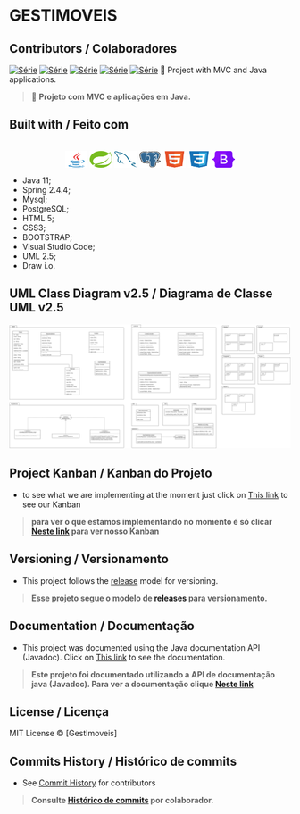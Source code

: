 # GESTIMOVEIS


## Contributors / Colaboradores
[![Série](https://img.shields.io/badge/MDS-Lucas-blue)](https://github.com/lramon2001)
[![Série](https://img.shields.io/badge/Grupo10-Maicon-green)](https://github.com/PhRezende-eng)
[![Série](https://img.shields.io/badge/Grupo10-Godoy-blue)](https://github.com/SwampTG)
[![Série](https://img.shields.io/badge/Grupo10-Eduardo-green)](https://github.com/CrimsonCrown)
[![Série](https://img.shields.io/badge/Grupo10-José-blue)](https://github.com/CrimsonCrown)
:rocket: Project with MVC and Java applications. 

> :rocket: **Projeto com MVC e aplicações em Java.**

## Built with / Feito com
<div style="display: inline_block" align="center"><br>
  <img align="center" alt="Judeu-Java" height="30" width="40" src="https://raw.githubusercontent.com/devicons/devicon/master/icons/java/java-original.svg">
  <img align="center" alt="Judeu-Spring" height="30" width="40" src="https://raw.githubusercontent.com/devicons/devicon/master/icons/spring/spring-original.svg">
  <img align="center" alt="Judeu-Mysql" height="30" width="40" src="https://raw.githubusercontent.com/devicons/devicon/master/icons/mysql/mysql-original.svg">
   <img align="center" alt="Judeu-Mysql" height="30" width="40" src="https://raw.githubusercontent.com/devicons/devicon/master/icons/postgresql/postgresql-original.svg">
  <img align="center" alt="Judeu-HTML" height="30" width="40" src="https://raw.githubusercontent.com/devicons/devicon/master/icons/html5/html5-original.svg">
  <img align="center" alt="Judeu-CSS" height="30" width="40" src="https://raw.githubusercontent.com/devicons/devicon/master/icons/css3/css3-original.svg">
   <img align="center" alt="Judeu-CSS" height="30" width="40" src="https://raw.githubusercontent.com/devicons/devicon/master/icons/bootstrap/bootstrap-original.svg">
  
</div>

- Java 11;
- Spring 2.4.4;
- Mysql;
- PostgreSQL;
- HTML 5;
- CSS3;
- BOOTSTRAP;
- Visual Studio Code;
- UML 2.5;
- Draw i.o.

## UML Class Diagram v2.5 / Diagrama de Classe UML v2.5
<img src="https://github.com/lramon2001/GestImoveis-Corretores/blob/main/Untitled%20Diagram.drawio%20(2).png" width="1200"/>

## Project Kanban / Kanban do Projeto
- to see what we are implementing at the moment just click on [This link]() to see our Kanban
> **para ver o que estamos implementando no momento é só clicar [Neste link]() para ver nosso Kanban**

## Versioning / Versionamento
- This project follows the [release]() model for versioning.

> **Esse projeto segue o modelo de [releases]() para versionamento.**

## Documentation / Documentação
- This project was documented using the Java documentation API (Javadoc). Click on [This link](https://lramon2001.github.io/GestImoveis-Corretores/) to see the documentation.

> **Este projeto foi documentado utilizando a API de documentação java (Javadoc). Para ver a documentação clique [Neste link](https://lramon2001.github.io/GestImoveis-Corretores/)**

## License / Licença
MIT License © [GestImoveis]

## Commits History / Histórico de commits
- See [Commit History]() for contributors

> **Consulte [Histórico de commits]() por colaborador.**
